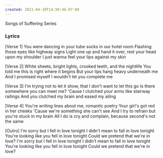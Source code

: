 ```yaml
---
created: 2021-04-10T14:50:46-07:00
---
```


Songs of Suffering Series

### Lyrics

[Verse 1]
You were dancing in your tube socks in our hotel room
Flashing those eyes like highway signs
Light one up and hand it over, rest your head upon my shoulder
I just wanna feel your lips against my skin

[Verse 2]
White sheets, bright lights, crooked teeth, and the nightlife
You told me this is right where it begins
But your lips hang heavy underneath me
And I promised myself I wouldn’t let you complete me

[Verse 3]
I'm trying not to let it show, that I don't want to let this go
Is there somewhere you can meet me?
'Cause I clutched your arms like stairway railings
And you clutched my brain and eased my ailing

[Verse 4]
You're writing lines about me, romantic poetry
Your girl's got red in her cheeks
'Cause we're something she can't see
And I try to refrain but you're stuck in my brain
All I do is cry and complain, because second's not the same

[Outro]
I'm sorry but I fell in love tonight
I didn't mean to fall in love tonight
You're looking like you fell in love tonight
Could we pretend that we're in love?
I'm sorry but I fell in love tonight
I didn't mean to fall in love tonight
You're looking like you fell in love tonight
Could we pretend that we're in love?